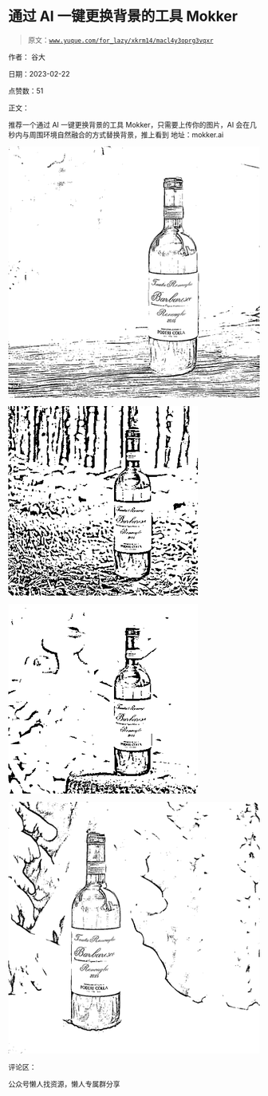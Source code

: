 # 通过 AI 一键更换背景的工具 Mokker

> 原文：[`www.yuque.com/for_lazy/xkrm14/macl4y3oprg3vqxr`](https://www.yuque.com/for_lazy/xkrm14/macl4y3oprg3vqxr)



作者： 谷大



日期：2023-02-22



点赞数：51



正文：



推荐一个通过 AI 一键更换背景的工具 Mokker，只需要上传你的图片，AI 会在几秒内与周围环境自然融合的方式替换背景，推上看到 地址：mokker.ai



![](img/389a65b27eece3850f32e25b83a224e2.png)



![](img/74188a138beb8dff630def11441d9d9d.png)  

![](img/cdc9cb7f68c3e9f489018ea2a98c1692.png)



![](img/0b34b3d92ce7973de8dacf28fd704942.png)



评论区：



公众号懒人找资源，懒人专属群分享

</ne-p>